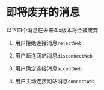 # 即将废弃的消息

以下四个消息在未来4.x版本将会被废弃

  1. 用户拒绝连接消息`rejectWeb`

  2. 用户断连网站消息`disconnectWeb`

  3. 用户确定连接消息`acceptWeb`

  4. 用户主动连接网站消息`connectWeb`

